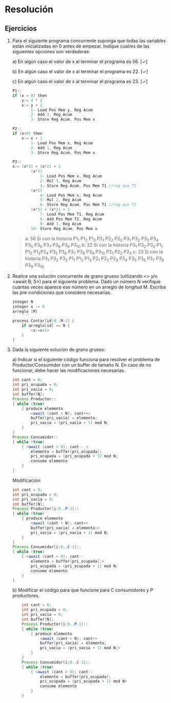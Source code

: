 # Resolución

## Ejercicios

1. Para el siguiente programa concurrente suponga que todas las variables están inicializadas en 0 antes de empezar. Indique cual/es de las siguientes opciones son verdaderas:

    a) En algún caso el valor de x al terminar el programa es 56. [✓]

    b) En algún caso el valor de x al terminar el programa es 22. [✓]

    c) En algún caso el valor de x al terminar el programa es 23. [✓]

    ```java
    P1::
    if (x = 0) then
        y:= 4 * 2
        x:= y + 2  
            1- Load Pos Mem y, Reg Acum
            2- Add 2, Reg Acum
            3- Store Reg Acum, Pos Mem x
    ```

    ```java
    P2::
    if (x>0) then
        x:= x + 1
            1- Load Pos Mem x, Reg Acum
            2- Add 1, Reg Acum
            3- Store Reg Acum, Pos Mem x
    ```

    ```java
    P3::
    x:= (x*3) + (x*2) + 1
            (x*3)
                1- Load Pos Mem x, Reg Acum
                2- Mul 3, Reg Acum
                3- Store Reg Acum, Pos Mem T1 //reg aux T1
            (x*2)
                4- Load Pos Mem x, Reg Acum
                5- Mul 2, Reg Acum
                6- Store Reg Acum, Pos Mem T1 //reg aux T2
            (x*3) + (x*2) + 1
                7- Load Pos Mem T1, Reg Acum
                8- Add Pos Mem T2, Reg Acum
                9- Add 1. Reg Acum
            10- Store Reg Acum, Pos Mem x
    ```

    >a: 56 Si con la historia P1<sub>1</sub> P1<sub>2</sub> P1<sub>3</sub> P2<sub>1</sub> P2<sub>2</sub> P2<sub>3</sub> P3<sub>1</sub> P3<sub>2</sub> P3<sub>3</sub> P3<sub>4</sub> P3<sub>5</sub> P3<sub>6</sub> P3<sub>7</sub> P3<sub>8</sub> P3<sub>9</sub> P3<sub>10</sub>
    >b: 22 Si con la historia P3<sub>1</sub> P3<sub>2</sub> P3<sub>3</sub> P1<sub>1</sub> P1<sub>2</sub> P1<sub>3</sub>P3<sub>4</sub> P3<sub>5</sub> P3<sub>6</sub> P3<sub>7</sub> P3<sub>8</sub> P3<sub>9</sub> P3<sub>10</sub> P2<sub>1</sub> P2<sub>2</sub> P2<sub>3</sub>
    >c: 23 Si con la historia P3<sub>1</sub> P3<sub>2</sub> P3<sub>3</sub> P1<sub>1</sub> P1<sub>2</sub> P1<sub>3</sub> P2<sub>1</sub> P2<sub>2</sub> P2<sub>3</sub> P3<sub>4</sub> P3<sub>5</sub> P3<sub>6</sub> P3<sub>7</sub> P3<sub>8</sub> P3<sub>9</sub> P3<sub>10</sub>

2. Realice una solución concurrente de grano grueso (utilizando <> y/o <await B; S>) para el siguiente problema. Dado un número N verifique cuántas veces aparece ese número en un arreglo de longitud M. Escriba las pre-condiciones que considere necesarias.

    ```java
    integer N
    integer x := 0
    arreglo [M]

    process Contar[id:0..M-1] {
        if arreglo[id] == N {
            <x:=x+1>
        }
    }
    ```

3. Dada la siguiente solución de grano grueso:  

    a) Indicar si el siguiente código funciona para resolver el problema de Productor/Consumidor  con  un  buffer  de  tamaño  N.  En  caso  de  no  funcionar,  debe hacer las modificaciones necesarias.

    ```java
    int cant = 0;
    int pri_ocupada = 0;
    int pri_vacia = 0;
    int buffer[N];
    Process Productor::  
    { while (true) 
        { produce elemento 
            <await (cant < N); cant++> 
            buffer[pri_vacia] = elemento; 
            pri_vacia = (pri_vacia + 1) mod N; 
        } 
    } 
    Process Consumidor::  
    { while (true) 
        { <await (cant > 0); cant-- > 
            elemento = buffer[pri_ocupada]; 
            pri_ocupada = (pri_ocupada + 1) mod N; 
            consume elemento 
        } 
    }
    ```

    Modificación:

    ```java
    int cant = 0;
    int pri_ocupada = 0;
    int pri_vacia = 0;
    int buffer[N];
    Process Productor[i:0..P-1]::  
    { while (true) 
        { produce elemento 
            <await (cant < N); cant++ 
            buffer[pri_vacia] = elemento;>
            pri_vacia = (pri_vacia + 1) mod N; 
        } 
    } 
    Process Consumidor[i:0..C-1]::  
    { while (true) 
        { <await (cant > 0); cant-- 
            elemento = buffer[pri_ocupada];>
            pri_ocupada = (pri_ocupada + 1) mod N; 
            consume elemento 
        } 
    }
    ```

    b) Modificar el código para que funcione para C consumidores y P productores.

    ```java
        int cant = 0;
        int pri_ocupada = 0;
        int pri_vacia = 0;
        int buffer[N];
        Process Productor[i:0..P-1]::  
        { while (true) 
            { produce elemento 
                <await (cant < N); cant++ 
                buffer[pri_vacia] = elemento;
                pri_vacia = (pri_vacia + 1) mod N;>
            } 
        } 
        Process Consumidor[i:0..C-1]::  
        { while (true) 
            { <await (cant > 0); cant-- 
                elemento = buffer[pri_ocupada];
                pri_ocupada = (pri_ocupada + 1) mod N>
                consume elemento 
            } 
        }
    ```
